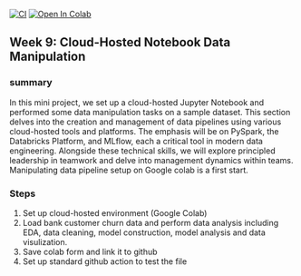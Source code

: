 [![CI](https://github.com/BobZhang26/Bob_PythonTemplate1/actions/workflows/cicd.yml/badge.svg)](https://github.com/BobZhang26/Bob_PythonTemplate1/actions/workflows/cicd.yml)
[![Open In Colab](https://colab.research.google.com/assets/colab-badge.svg)](https://colab.research.google.com/github/BobZhang26/mini_project_9/blob/main/Supervised_Learning_Project_ipynb.ipynb)

## Week 9: Cloud-Hosted Notebook Data Manipulation

### summary 
In this mini project, we set up a cloud-hosted Jupyter Notebook and performed some data manipulation tasks on a sample dataset. 
This section delves into the creation and management of data pipelines using various cloud-hosted tools and platforms. The emphasis will be on PySpark, the Databricks Platform, and MLflow, each a critical tool in modern data engineering. Alongside these technical skills, we will explore principled leadership in teamwork and delve into management dynamics within teams. Manipulating data pipeline setup on Google colab is a first start. 

### Steps
1. Set up cloud-hosted environment (Google Colab)
2. Load bank customer churn data and perform data analysis including EDA, data cleaning, model construction, model analysis and data visulization.
3. Save colab form and link it to github
4. Set up standard github action to test the file


